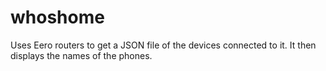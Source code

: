 # whoshome
Uses Eero routers to get a JSON file of the devices connected to it. It then displays the names of the phones.
